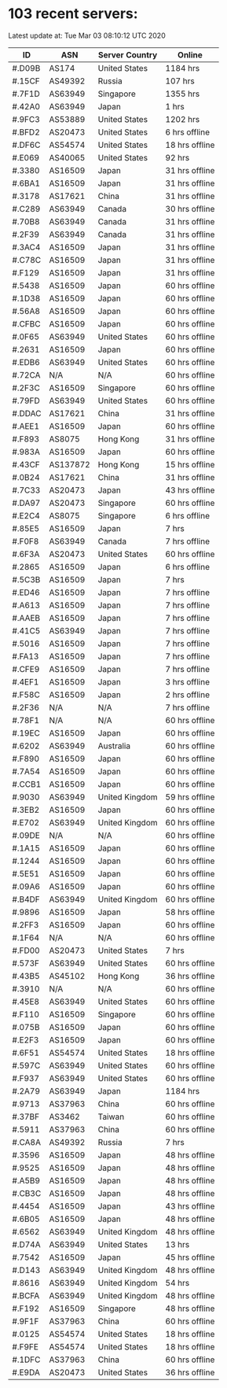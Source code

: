 # 103 recent servers:

Latest update at: Tue Mar 03 08:10:12 UTC 2020

| ID | ASN | Server Country | Online |
| -- | --- | -------------- | ------ |
| #.D09B | AS174 | United States | 1184 hrs |
| #.15CF | AS49392 | Russia | 107 hrs |
| #.7F1D | AS63949 | Singapore | 1355 hrs |
| #.42A0 | AS63949 | Japan | 1 hrs |
| #.9FC3 | AS53889 | United States | 1202 hrs |
| #.BFD2 | AS20473 | United States | 6 hrs offline |
| #.DF6C | AS54574 | United States | 18 hrs offline |
| #.E069 | AS40065 | United States | 92 hrs |
| #.3380 | AS16509 | Japan | 31 hrs offline |
| #.6BA1 | AS16509 | Japan | 31 hrs offline |
| #.3178 | AS17621 | China | 31 hrs offline |
| #.C289 | AS63949 | Canada | 30 hrs offline |
| #.70B8 | AS63949 | Canada | 31 hrs offline |
| #.2F39 | AS63949 | Canada | 31 hrs offline |
| #.3AC4 | AS16509 | Japan | 31 hrs offline |
| #.C78C | AS16509 | Japan | 31 hrs offline |
| #.F129 | AS16509 | Japan | 31 hrs offline |
| #.5438 | AS16509 | Japan | 60 hrs offline |
| #.1D38 | AS16509 | Japan | 60 hrs offline |
| #.56A8 | AS16509 | Japan | 60 hrs offline |
| #.CFBC | AS16509 | Japan | 60 hrs offline |
| #.0F65 | AS63949 | United States | 60 hrs offline |
| #.2631 | AS16509 | Japan | 60 hrs offline |
| #.EDB6 | AS63949 | United States | 60 hrs offline |
| #.72CA | N/A | N/A | 60 hrs offline |
| #.2F3C | AS16509 | Singapore | 60 hrs offline |
| #.79FD | AS63949 | United States | 60 hrs offline |
| #.DDAC | AS17621 | China | 31 hrs offline |
| #.AEE1 | AS16509 | Japan | 60 hrs offline |
| #.F893 | AS8075 | Hong Kong | 31 hrs offline |
| #.983A | AS16509 | Japan | 60 hrs offline |
| #.43CF | AS137872 | Hong Kong | 15 hrs offline |
| #.0B24 | AS17621 | China | 31 hrs offline |
| #.7C33 | AS20473 | Japan | 43 hrs offline |
| #.DA97 | AS20473 | Singapore | 60 hrs offline |
| #.E2C4 | AS8075 | Singapore | 6 hrs offline |
| #.85E5 | AS16509 | Japan | 7 hrs |
| #.F0F8 | AS63949 | Canada | 7 hrs offline |
| #.6F3A | AS20473 | United States | 60 hrs offline |
| #.2865 | AS16509 | Japan | 6 hrs offline |
| #.5C3B | AS16509 | Japan | 7 hrs |
| #.ED46 | AS16509 | Japan | 7 hrs offline |
| #.A613 | AS16509 | Japan | 7 hrs offline |
| #.AAEB | AS16509 | Japan | 7 hrs offline |
| #.41C5 | AS63949 | Japan | 7 hrs offline |
| #.5016 | AS16509 | Japan | 7 hrs offline |
| #.FA13 | AS16509 | Japan | 7 hrs offline |
| #.CFE9 | AS16509 | Japan | 7 hrs offline |
| #.4EF1 | AS16509 | Japan | 3 hrs offline |
| #.F58C | AS16509 | Japan | 2 hrs offline |
| #.2F36 | N/A | N/A | 7 hrs offline |
| #.78F1 | N/A | N/A | 60 hrs offline |
| #.19EC | AS16509 | Japan | 60 hrs offline |
| #.6202 | AS63949 | Australia | 60 hrs offline |
| #.F890 | AS16509 | Japan | 60 hrs offline |
| #.7A54 | AS16509 | Japan | 60 hrs offline |
| #.CCB1 | AS16509 | Japan | 60 hrs offline |
| #.9030 | AS63949 | United Kingdom | 59 hrs offline |
| #.3EB2 | AS16509 | Japan | 60 hrs offline |
| #.E702 | AS63949 | United Kingdom | 60 hrs offline |
| #.09DE | N/A | N/A | 60 hrs offline |
| #.1A15 | AS16509 | Japan | 60 hrs offline |
| #.1244 | AS16509 | Japan | 60 hrs offline |
| #.5E51 | AS16509 | Japan | 60 hrs offline |
| #.09A6 | AS16509 | Japan | 60 hrs offline |
| #.B4DF | AS63949 | United Kingdom | 60 hrs offline |
| #.9896 | AS16509 | Japan | 58 hrs offline |
| #.2FF3 | AS16509 | Japan | 60 hrs offline |
| #.1F64 | N/A | N/A | 60 hrs offline |
| #.FD00 | AS20473 | United States | 7 hrs |
| #.573F | AS63949 | United States | 60 hrs offline |
| #.43B5 | AS45102 | Hong Kong | 36 hrs offline |
| #.3910 | N/A | N/A | 60 hrs offline |
| #.45E8 | AS63949 | United States | 60 hrs offline |
| #.F110 | AS16509 | Singapore | 60 hrs offline |
| #.075B | AS16509 | Japan | 60 hrs offline |
| #.E2F3 | AS16509 | Japan | 60 hrs offline |
| #.6F51 | AS54574 | United States | 18 hrs offline |
| #.597C | AS63949 | United States | 60 hrs offline |
| #.F937 | AS63949 | United States | 60 hrs offline |
| #.2A79 | AS63949 | Japan | 1184 hrs |
| #.9713 | AS37963 | China | 60 hrs offline |
| #.37BF | AS3462 | Taiwan | 60 hrs offline |
| #.5911 | AS37963 | China | 60 hrs offline |
| #.CA8A | AS49392 | Russia | 7 hrs |
| #.3596 | AS16509 | Japan | 48 hrs offline |
| #.9525 | AS16509 | Japan | 48 hrs offline |
| #.A5B9 | AS16509 | Japan | 48 hrs offline |
| #.CB3C | AS16509 | Japan | 48 hrs offline |
| #.4454 | AS16509 | Japan | 43 hrs offline |
| #.6B05 | AS16509 | Japan | 48 hrs offline |
| #.6562 | AS63949 | United Kingdom | 48 hrs offline |
| #.D74A | AS63949 | United States | 13 hrs |
| #.7542 | AS16509 | Japan | 45 hrs offline |
| #.D143 | AS63949 | United Kingdom | 48 hrs offline |
| #.8616 | AS63949 | United Kingdom | 54 hrs |
| #.BCFA | AS63949 | United Kingdom | 48 hrs offline |
| #.F192 | AS16509 | Singapore | 48 hrs offline |
| #.9F1F | AS37963 | China | 60 hrs offline |
| #.0125 | AS54574 | United States | 18 hrs offline |
| #.F9FE | AS54574 | United States | 18 hrs offline |
| #.1DFC | AS37963 | China | 60 hrs offline |
| #.E9DA | AS20473 | United States | 36 hrs offline |

